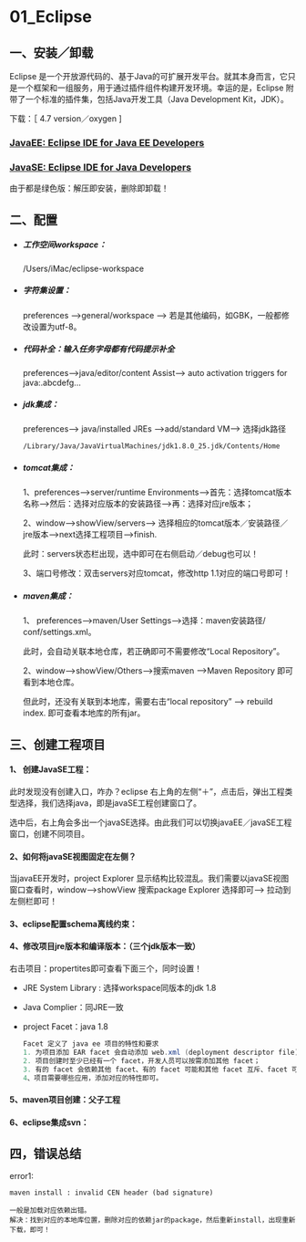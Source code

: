 # 01_Eclipse

## 一、安装／卸载

Eclipse 是一个开放源代码的、基于Java的可扩展开发平台。就其本身而言，它只是一个框架和一组服务，用于通过插件组件构建开发环境。幸运的是，Eclipse 附带了一个标准的插件集，包括Java开发工具（Java Development Kit，JDK）。

下载：［ 4.7 version／oxygen ]

### [JavaEE: Eclipse IDE for Java EE Developers](https://www.eclipse.org/downloads/packages/release/oxygen/3a/eclipse-ide-java-ee-developers)

### [JavaSE: Eclipse IDE for Java Developers](https://www.eclipse.org/downloads/packages/release/oxygen/3a/eclipse-ide-java-developers)

由于都是绿色版：解压即安装，删除即卸载！

## 二、配置

- ##### 工作空间workspace：

  /Users/iMac/eclipse-workspace

- ##### 字符集设置：

  preferences -->general/workspace --> 若是其他编码，如GBK，一般都修改设置为utf-8。

- ##### 代码补全：输入任务字母都有代码提示补全

  preferences-->java/editor/content Assist--> auto activation triggers for java:.abcdefg...

- ##### jdk集成：

  preferences--> java/installed JREs -->add/standard VM--> 选择jdk路径

  ```
  /Library/Java/JavaVirtualMachines/jdk1.8.0_25.jdk/Contents/Home
  ```

- ##### tomcat集成：

  1、preferences-->server/runtime Environments-->首先：选择tomcat版本名称-->然后：选择对应版本的安装路径-->再：选择对应jre版本；

  2、window-->showView/servers--> 选择相应的tomcat版本／安装路径／jre版本-->next选择工程项目-->finish. 

  此时：servers状态栏出现，选中即可在右侧启动／debug也可以！

  3、端口号修改：双击servers对应tomcat，修改http 1.1对应的端口号即可！

- ##### maven集成：

  1、 preferences-->maven/User Settings-->选择：maven安装路径/ conf/settings.xml。

  此时，会自动关联本地仓库，若正确即可不需要修改“Local Repository”。

  2、window-->showView/Others-->搜索maven -->Maven Repository 即可看到本地仓库。

  但此时，还没有关联到本地库，需要右击“local repository” --> rebuild index. 即可查看本地库的所有jar。



## 三、创建工程项目

#### 1、 创建JavaSE工程： 

此时发现没有创建入口，咋办？eclipse 右上角的左侧“＋”，点击后，弹出工程类型选择，我们选择java，即是javaSE工程创建窗口了。

选中后，右上角会多出一个javaSE选择。由此我们可以切换javaEE／javaSE工程窗口，创建不同项目。

#### 2、如何将javaSE视图固定在左侧？

当javaEE开发时，project Explorer 显示结构比较混乱。我们需要以javaSE视图窗口查看时，window-->showView 搜索package Explorer 选择即可--> 拉动到左侧栏即可！

#### 3、eclipse配置schema离线约束：

#### 4、修改项目jre版本和编译版本：（三个jdk版本一致）

右击项目：propertites即可查看下面三个，同时设置！

- JRE System Library :  选择workspace同版本的jdk 1.8

- Java Complier：同JRE一致

- project Facet：java 1.8

  ```java
  Facet 定义了 java ee 项目的特性和要求
  1. 为项目添加 EAR facet 会自动添加 web.xml (deployment descriptor file) ，并重新设置classpath；
  2. 项目创建时至少已经有一个 facet，开发人员可以按需添加其他 facet；
  3. 有的 facet 会依赖其他 facet、有的 facet 可能和其他 facet 互斥、facet 可以设置版本；
  4、项目需要哪些应用，添加对应的特性即可。
  ```



#### 5、maven项目创建：父子工程

#### 6、eclipse集成svn：



## 四，错误总结

error1: 

```
maven install : invalid CEN header (bad signature)

一般是加载对应依赖出错。
解决：找到对应的本地库位置，删除对应的依赖jar的package，然后重新install，出现重新下载，即可！
```










